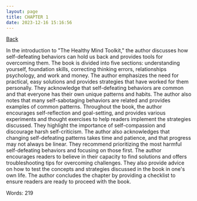 ```yaml
---
layout: page
title: CHAPTER 1
date: 2023-12-16 15:16:56
---
```


[Back](./)


In the introduction to "The Healthy Mind Toolkit," the author discusses how self-defeating behaviors can hold us back and provides tools for overcoming them. The book is divided into five sections: understanding yourself, foundation skills, correcting thinking errors, relationships psychology, and work and money. The author emphasizes the need for practical, easy solutions and provides strategies that have worked for them personally. They acknowledge that self-defeating behaviors are common and that everyone has their own unique patterns and habits. The author also notes that many self-sabotaging behaviors are related and provides examples of common patterns. Throughout the book, the author encourages self-reflection and goal-setting, and provides various experiments and thought exercises to help readers implement the strategies discussed. They highlight the importance of self-compassion and discourage harsh self-criticism. The author also acknowledges that changing self-defeating patterns takes time and patience, and that progress may not always be linear. They recommend prioritizing the most harmful self-defeating behaviors and focusing on those first. The author encourages readers to believe in their capacity to find solutions and offers troubleshooting tips for overcoming challenges. They also provide advice on how to test the concepts and strategies discussed in the book in one's own life. The author concludes the chapter by providing a checklist to ensure readers are ready to proceed with the book.

Words: 219